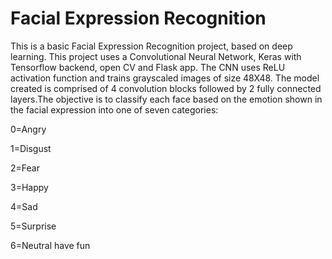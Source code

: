 # Facial Expression Recognition
This is a basic Facial Expression Recognition project, based on deep learning. This project uses a Convolutional Neural Network, Keras with Tensorflow backend, open CV and Flask app. The CNN uses ReLU activation function and trains grayscaled images of size 48X48. The model created is comprised of 4 convolution blocks followed by 2 fully connected layers.The objective is to classify each face based on the emotion shown in the facial expression into one of seven categories:  
<p> 0=Angry 
<p> 1=Disgust
<p> 2=Fear
<p> 3=Happy
<p> 4=Sad
<p> 5=Surprise
<p> 6=Neutral
have fun
